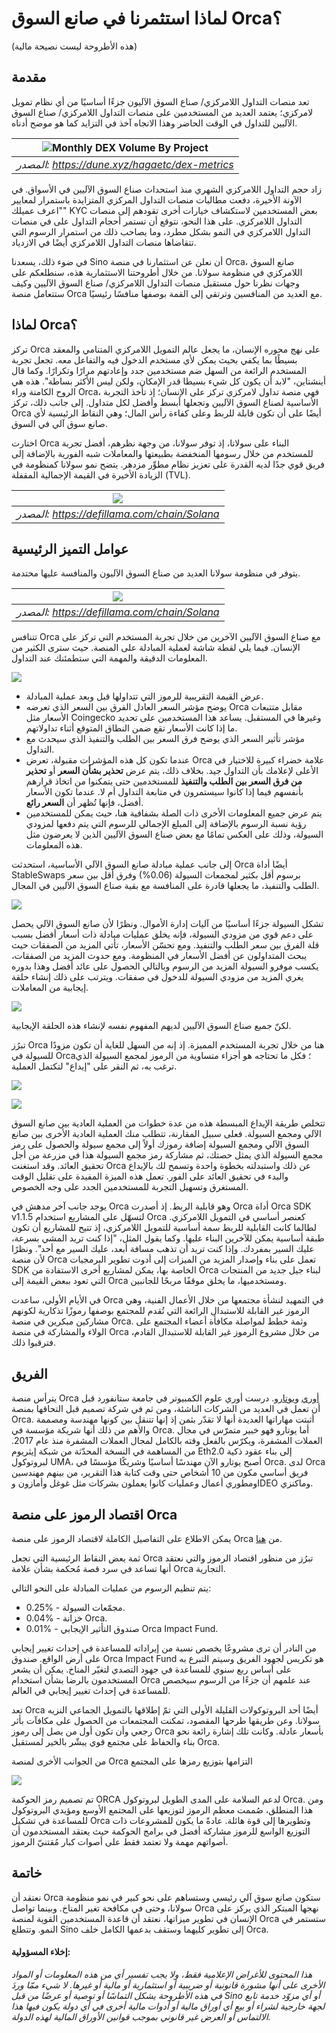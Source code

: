 # لماذا استثمرنا في صانع السوق Orca؟

(هذه الأطروحة ليست نصيحة مالية)

## مقدمة

تعد منصات التداول اللامركزي/ صناع السوق الآليون جزءًا أساسيًا من أي نظام تمويل لامركزي؛ يعتمد العديد من المستخدمين على منصات التداول اللامركزي/ صناع السوق الآليين للتداول في الوقت الحاضر وهذا الاتجاه آخذ في التزايد كما هو موضح أدناه.

| ![Monthly DEX Volume By Project](images/orca/orca-1.png) |
|:--:|
| *المصدر: https://dune.xyz/hagaetc/dex-metrics* |

زاد حجم التداول اللامركزي الشهري منذ استحداث صناع السوق الآليين في الأسواق. في الآونة الأخيرة، دفعت مطالبات منصات التداول المركزي المتزايدة باستمرار لمعايير \"اعرف عميلك\" KYC بعض المستخدمين لاستكشاف خيارات أخرى تقودهم إلى منصات التداول اللامركزي. على هذا النحو، نتوقع أن تستمر أحجام التداول على في منصات التداول اللامركزي في النمو بشكل مطرد، وما يصاحب ذلك من استمرار الرسوم التي تتقاضاها منصات التداول اللامركزي أيضًا في الازدياد.

في ضوء ذلك، يسعدنا Sino أن نعلن عن استثمارنا في منصة Orca، صانع السوق اللامركزي في منظومة سولانا. من خلال أطروحتنا الاستثمارية هذه، سنطلعكم على وجهات نظرنا حول مستقبل منصات التداول اللامركزي/ صناع السوق الآليين وكيف ستتعامل منصة Orca مع العديد من المنافسين وترتقي إلى القمة بوصفها منافسًا رئيسيًا.

## لماذا Orca؟

 تركز Orca على نهج محوره الإنسان، ما يجعل عالم التمويل اللامركزي المتنامي والمعقد بسيطًا بما يكفي بحيث يمكن لأي مستخدم الدخول فيه والتفاعل معه. تجعل تجربة المستخدم الرائعة من السهل ضم مستخدمين جدد وإعادتهم مرارًا وتكرارًا. وكما قال أينشتاين، \"لابد أن يكون كل شيء بسيطا قدر الإمكان، ولكن ليس الأكثر بساطة\". هذه هي الروح الكامنة وراء Orca، فهي منصة تداول لامركزي تركز على الإنسان؛ إذ تأخذ التجربة الأساسية لصناع السوق الآليين وتجعلها أبسط وأفضل لكل متداول. إلى جانب ذلك، تركز Orca أيضًا على أن تكون قابلة للربط وعلى كفاءة رأس المال؛ وهي النقاط الرئيسية لأي صانع سوق آلي في السوق.

اختارت Orca البناء على سولانا، إذ توفر سولانا، من وجهة نظرهم، أفضل تجربة للمستخدم من خلال رسومها المنخفضة بطبيعتها والمعاملات شبه الفورية بالإضافة إلى فريق قوي جدًا لديه القدرة على تعزيز نظام مطوِّر مزدهر. يتضح نمو سولانا كمنظومة في الزيادة الأخيرة في القيمة الإجمالية المقفلة (TVL).

| ![](images/orca/orca-2.png) |
|:--:|
| *المصدر: https://defillama.com/chain/Solana* |

## عوامل التميز الرئيسية

يتوفر في منظومة سولانا العديد من صناع السوق الآليون والمنافسة عليها محتدمة.

| ![](images/orca/orca-3.png) |
|:--:|
| *المصدر: https://defillama.com/chain/Solana* |

تتنافس Orca مع صناع السوق الآليين الآخرين من خلال تجربة المستخدم التي تركز على الإنسان. فيما يلي لقطة شاشة لعملية المبادلة على المنصة. حيث سترى الكثير من المعلومات الدقيقة والمهمة التي ستطمئنك عند التداول.

![](images/orca/orca-4.png)

- عرض القيمة التقريبية للرموز التي تتداولها قبل وبعد عملية المبادلة.
- يوضح مؤشر السعر العادل الفرق بين السعر الذي تعرضه Orca مقابل متتبعات الأسعار مثل Coingecko وغيرها في المستقبل. يساعد هذا المستخدمين على تحديد ما إذا كانت الأسعار تقع ضمن النطاق المتوقع أثناء تداولاتهم.
- مؤشر تأثير السعر الذي يوضح فرق السعر بين الطلب والتنفيذ الذي سيحدث مع التداول.
- عندما تكون كل هذه المؤشرات مقبولة، تعرض Orca علامة خضراء كبيرة للاختيار في الأعلى لإعلامك بأن التداول جيد. بخلاف ذلك، يتم عرض **تحذير بشأن السعر** أو **تحذير من فرق السعر بين الطلب والتنفيذ** للمستخدمين حتى يتمكنوا من اتخاذ قرارهم بأنفسهم فيما إذا كانوا سيستمرون في متابعة التداول أم لا. عندما تكون الأسعار أفضل، فإنها تُظهر أن **السعر رائع**.
- يتم عرض جميع المعلومات الأخرى ذات الصلة بشفافية هنا، حيث يمكن للمستخدمين رؤية نسبة الرسوم بالإضافة إلى المبلغ الإجمالي للرسوم التي يتم دفعها لمزودي السيولة، وذلك على العكس تمامًا مع بعض صناع السوق الآليين الذين لا يعرضون مثل هذه المعلومات.

إلى جانب عملية مبادلة صانع السوق الآلي الأساسية، استحدثت Orca أيضًا أداة StableSwaps برسوم أقل بكثير لمجمعات السيولة (0.06%) وفرق أقل بين سعر الطلب والتنفيذ، ما يجعلها قادرة على المنافسة مع بقية صناع السوق الآليين في المجال.

![](images/orca/orca-5.png)

تشكل السيولة جزءًا أساسيًا من آليات إدارة الأموال. ونظرًا لأن صانع السوق الآلي يحصل على دعم قوي من مزودي السيولة، فإنه يخلق عمليات مبادلة ذات أسعار أفضل بسبب قلة الفرق بين سعر الطلب والتنفيذ. ومع تحسّن الأسعار، تأتي المزيد من الصفقات حيث يبحث المتداولون عن أفضل الأسعار في المنظومة. ومع حدوث المزيد من الصفقات، يكسب موفرو السيولة المزيد من الرسوم وبالتالي الحصول على عائد أفضل وهذا بدوره يغري المزيد من مزودي السيولة للدخول في صفقات. ويترتب على ذلك إنشاء حلقة إيجابية من المعاملات.

![](images/orca/orca-6.png)

لكنّ جميع صناع السوق الآليين لديهم المفهوم نفسه لإنشاء هذه الحلقة الإيجابية.

تبرُز Orca هنا من خلال تجربة المستخدم المميزة. إذ إنه من السهل للغاية أن تكون مزودًا للسيولة في Orca؛ فكل ما تحتاجه هو أجزاء متساوية من الرموز لمجمع السيولة الذي ترغب به، ثم النقر على \"إيداع\" لتكتمل العملية.

![](images/orca/orca-7.png)

![](images/orca/orca-8.png)

تتخلص طريقة الإيداع المبسطة هذه من عدة خطوات من العملية العادية بين صانع السوق الآلي ومجمع السيولة. فعلى سبيل المقارنة، تتطلب منك العملية العادية الأخرى بين صانع السوق الآلي ومجمع السيولة إضافة رموزك أولاً إلى مجمع سيولة والحصول على رمز مجمع السيولة الذي يمثل حصتك، ثم مشاركة رمز مجمع السيولة هذا في مزرعة من أجل تحقيق العائد. وقد استغنت Orca عن ذلك واستبدلته بخطوة واحدة وتسمح لك بالإيداع والبدء في تحقيق العائد على الفور. تعمل هذه الميزة المفيدة على تقليل الوقت المستغرق وتسهيل التجربة للمستخدمين الجدد على وجه الخصوص.

يوجد جانب آخر مدهش في Orca وهو قابلية الربط. إذ أصدرت Orca أداة Orca SDK v1.1.5 لتسهّل على المشاريع استخدام Orca كعنصر أساسي في التمويل اللامركزي. لطالما كانت القابلية للربط سمة أساسية للتمويل اللامركزي، إذ تتيح للمشاريع أن تكون طبقة أساسية يمكن للآخرين البناء عليها. وكما يقول المثل، \"إذا كنت تريد المشي بسرعة، عليك السير بمفردك. وإذا كنت تريد أن تذهب مسافة أبعد، عليك السير مع أحد\". ونظرًا لأن منصة Orca تعمل على بناء وإصدار المزيد من الميزات إلى أدوت تطوير البرمجيات SDK الخاصة بها، يمكن لمشاريع أخرى الاستفادة من Orca لبناء جيل جديد من المنتجات التي تعود ببعض القيمة إلى Orca ومستخدميها، ما يخلق موقفًا مربحًا للجانبين.

في الأيام الأولى، ساعدت Orca في التمهيد لنشأة مجتمعها من خلال الأعمال الفنية، وهي الرموز غير القابلة للاستبدال الرائعة التي تُقدم للمجتمع بوصفها رموزًا تذكارية لكونهم مشاركين مبكرين في منصة Orca. وثمة خطط لمواصلة مكافأة أعضاء المجتمع على الولاء والمشاركة في منصة Orca من خلال مشروع الرموز غير القابلة للاستبدال القادم، فترقبوا ذلك.

## الفريق

يترأس منصة Orca [أوري](https://twitter.com/oritheorca) و[يوتارو](https://twitter.com/rawfalafel). درست أوري علوم الكمبيوتر في جامعة ستانفورد قبل أن تعمل في العديد من الشركات الناشئة، ومن ثم في شركة تصميم قبل التحاقها بمنصة Orca. أثبتت مهاراتها العديدة أنها لا تقدّر بثمن إذ إنها تتنقل بين كونها مهندسة ومصممة والأهم من ذلك أنها شريكة مؤسسة في Orca. أما يوتارو فهو خبير متمرّس في مجال العملات المشفرة، ويكرّس بالفعل وقته بالكامل لمجال العملات المشفرة منذ عام 2017. من المساهمة في النسخة المحدّثة من شبكة إيثريوم Eth2.0 إلى بناء عقود ذكية لبروتوكول UMA، أصبح يوتارو الآن مهندسًا أساسيًا وشريكًا مؤسسًا في Orca. لدى Orca فريق أساسي مكون من 10 أشخاص حتى وقت كتابة هذا التقرير، من بينهم مهندسين ومطوري أعمال وعمليات كانوا يعملون بشركات مثل غوغل وأمازون وIDEO وماكنزي.

## اقتصاد الرموز على منصة Orca

يمكن الاطلاع على التفاصيل الكاملة لاقتصاد الرموز على منصة Orca من [هنا](https://learn.orca.so/token).

ثمة بعض النقاط الرئيسية التي تجعل Orca تبرُز من منظور اقتصاد الرموز والتي نعتقد أنها تساعد في سرد قصة مُحكمة بشأن علامة Orca التجارية.

يتم تنظيم الرسوم من عمليات المبادلة على النحو التالي:
- 0.25% - مجمّعات السيولة.
- 0.04% - خزانة Orca.
- 0.01% - صندوق التأثير الإيجابي Orca Impact Fund.

من النادر أن ترى مشروعًا يخصص نسبة من إيراداته للمساعدة في إحداث تغيير إيجابي على أرض الواقع. صندوق Orca Impact Fund هو تكريس لجهود الفريق وسيتم التبرع به على أساس ربع سنوي للمساعدة في جهود التصدي لتغيّر المناخ. يمكن أن يشعر المستخدمون بالرضا بشأن استخدام Orca عند علمهم أن جزءًا من الرسوم سيخصص للمساعدة في إحداث تغيير إيجابي في العالم.

تعد Orca أيضًا أحد البروتوكولات القليلة الأولى التي تمّ إطلاقها بالتمويل الجماعي النزيه سولانا. وعن طريقها طرحها المقصود، تمكنت المجتمعات من الحصول على مكافآت بأثر رجعي وأن تكون أول من يصل إلى رموز Orca بأسعار عادلة. وكانت تلك إشارة رائعة نحو بناء والحفاظ على مجتمع قوي يبشّر بالخير لمستقبل Orca.

من الجوانب الأخرى لمنصة Orca التزامها بتوزيع رمزها على المجتمع

![](images/orca/orca-9.png)

تم تصميم رمز الحوكمة ORCA لدعم السلامة على المدى الطويل لبروتوكول Orca. ومن هذا المنطلق، صُممت معظم الرموز لتوزيعها على المجتمع الأوسع ومؤيدي البروتوكول للمساعدة في تشكيل Orca وتطويرها إلى قوة هائلة. عادةً ما يكون للمشروعات ذات التوزيع الواسع للرموز مشاركة أفضل في برامج الحوكمة حيث يعتقد المستخدمون أن أصواتهم مهمة ولا تعتمد فقط على أصوات كبار مُقتنيّ الرموز.

## خاتمة

نعتقد أن Orca ستكون صانع سوق آلي رئيسي وستساهم على نحو كبير في نمو منظومة سولانا، وحتى في مكافحة تغير المناخ. وبينما تواصل Orca نهجها المبتكر الذي يركز على الإنسان في تطوير ميزاتها، نعتقد أن قاعدة المستخدمين القوية لمنصة Orca ستستمر في النمو. وتتطلع Sino إلى تطوير كليهما وستقف بدعمها الكامل خلف Orca.

#### إخلاء المسؤولية:

*هذا المحتوى للأغراض الإعلامية فقط، ولا يجب تفسير أي من هذه المعلومات أو المواد الأخرى على أنها مشورة قانونية أو ضريبية أو استثمارية أو مالية أو غيرها. لا شيء ممّا وردَ في هذه الأطروحة يشكل التماسًا أو توصية أو عرضًا من قبل Sino أو أي مزوّد خدمة تابع لجهة خارجية لشراء أو بيع أي أوراق مالية أو أدوات مالية أخرى في أي دولة يكون فيها هذا الالتماس أو العرض غير قانوني بموجب قوانين الأوراق المالية لهذه الدولة.*
